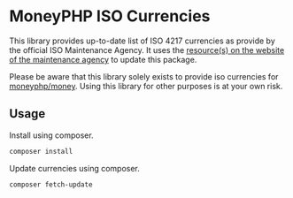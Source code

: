 # MoneyPHP ISO Currencies

This library provides up-to-date list of ISO 4217 currencies as provide by the official ISO Maintenance Agency. It uses
the [resource(s) on the website of the maintenance agency](http://www.currency-iso.org) to update this package.

Please be aware that this library solely exists to provide iso currencies for
[moneyphp/money](https://github.com/moneyphp/money). Using this library for other purposes is at your own risk.

## Usage

Install using composer.
```sh
composer install
```

Update currencies using composer.
```sh
composer fetch-update
```
